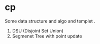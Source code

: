 # cp
Some data structure and algo and templet .
1. DSU (Disjoint Set Union)
2. Segmenet Tree with point update
